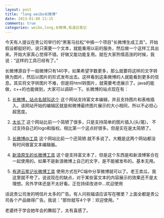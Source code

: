 ```yaml
---
layout: post
title: "long weibo长微博"
date: 2013-01-08 21:15
comments: true
categories: weibo,long,长微博,有道云笔记
---
```

今天有人提议在贵公司举行的“黑客马拉松”中搞一个项目"长微博生成工具"。开始假设都挺好的，说只需要一个文本，就能重用以前的服务，然后做一个这样工具出来。开始大家真心觉得不错。好做又能功能复用。就在大家热情高涨的时候，我说：“这样的工具已经有了。”

长微博源自于一般微博只有140字，如果希望字数更多，那么就要将这样的文字转换为图片，然后以图片的形式发布出去。这样看到这条微博的人就能看到更多的信息。其实将文字转图片不难，但是将html转图片，就需要考虑展示了。java的能做，c++的也能做到，大家可以调研一下。长微博的站点现在有：

1. [长微博，站点名就叫这个](www.changweibo.com)  这个网站支持富文本编辑，并且支持图片和表格插入。该网站开始的编辑区就是和微博最终图片展示的大小相同，所以不必担心超宽度。

2. [太长了](http://www.taichangle.com/) 这个网站比前一个简陋了很多，只是支持简单的图片插入(头/尾)， 不过支持自己的logo和版权。相比第一个这点好很多。但是实在是太简陋了。

3. [长微博@工具](http://www.cwbgj.com/) 这个网站比前一个还简陋.就不多说了。大概是这两个网站都没有时间做富文本编辑器。

4. [新浪原生的长微博工具](http://control.blog.sina.com.cn/admin/article/changWeiBo.php)  这个是支持富文本了，但是这个东西是和新浪博客合在一起使用的。如果不是新浪微博上自己的文字，是不能被发布的。基本无用。

5. [有道云笔记长微博工具](http://note.youdao.com) 使用方式在PC端中分享微博就可以了。老王卖瓜，我这里就不夸了。说说现在的缺点，对于某些富文本的内容展示的效果还不是太理想。另外字体还是不太好看。正在持续改进中...欢迎使用

话说贵公司发的明信片太多的广告。有人问祝福语应该写在哪里？上面全都是贵公司各个产品做得广告。我说："那你就写4个字：欢迎使用。"

老婆终于学会她年会的舞蹈了，太有喜感了。
